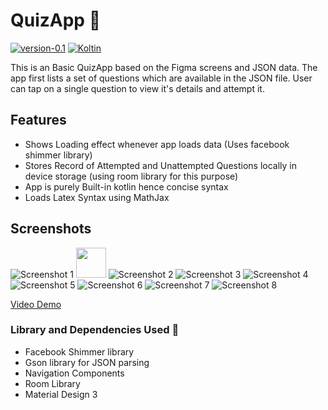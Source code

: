 # QuizApp 🤖

[![version-0.1](https://img.shields.io/badge/version-0.1-green)](https://github.com/Itsydv/QuizApp)
[![Koltin](https://img.shields.io/badge/language-Kotlin-blue)](https://kotlinlang.org)

This is an Basic QuizApp based on the Figma screens and JSON data.
The app first lists a set of questions which are available in the JSON file. User can tap on a single question to view it's details and attempt it.

## Features 
- Shows Loading effect whenever app loads data (Uses facebook shimmer library)
- Stores Record of Attempted and Unattempted Questions locally in device storage (using room library for this purpose)
- App is purely Built-in kotlin hence concise syntax
- Loads Latex Syntax using MathJax

## Screenshots
![Screenshot 1](./Screenshots/0.png)
<img src="./Screenshots/0.png" width="48">
![Screenshot 2](./Screenshots/1.png)
![Screenshot 3](./Screenshots/2.png)
![Screenshot 4](./Screenshots/3.png)
![Screenshot 5](./Screenshots/4.png)
![Screenshot 6](./Screenshots/5.png)
![Screenshot 7](./Screenshots/6.png)
![Screenshot 8](./Screenshots/7.png)


[Video Demo](https://photos.app.goo.gl/fQ2PrBrJjyEfgpTW9)

### Library and Dependencies Used 🔗
- Facebook Shimmer library
- Gson library for JSON parsing
- Navigation Components
- Room Library
- Material Design 3
